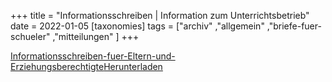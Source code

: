 +++
title = "Informationsschreiben | Information zum Unterrichtsbetrieb"
date = 2022-01-05
[taxonomies]
tags = ["archiv" ,"allgemein" ,"briefe-fuer-schueler" ,"mitteilungen" ]
+++

[Informationsschreiben-fuer-Eltern-und-Erziehungsberechtigte](https://volksschule-partenkirchen.de/wp-content/uploads/Informationsschreiben-fuer-Eltern-und-Erziehungsberechtigte.pdf)[Herunterladen](https://volksschule-partenkirchen.de/wp-content/uploads/Informationsschreiben-fuer-Eltern-und-Erziehungsberechtigte.pdf)
